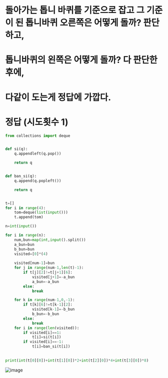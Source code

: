 # 돌아가는 톱니 바퀴를 기준으로 잡고 그 기준이 된 톱니바퀴 오른쪽은  어떻게 돌까? 판단 하고,
# 톱니바퀴의 왼쪽은 어떻게 돌까? 다 판단한 후에,
# 다같이 도는게 정답에 가깝다.

# 정답 (시도횟수 1)

```python
from collections import deque


def si(q):
    q.appendleft(q.pop())

    return q


def ban_si(q):
    q.append(q.popleft())

    return q


t=[]
for i in range(4):
    tom=deque(list(input()))
    t.append(tom)

n=int(input())

for i in range(n):
    num,bun=map(int,input().split())
    a_bun=bun
    b_bun=bun
    visited=[0]*(4)
    
    visited[num-1]=bun
    for j in range(num-1,len(t)-1):
        if t[j][2]!=t[j+1][6]:
            visited[j+1]=-a_bun
            a_bun=-a_bun 
        else:
            break

    for k in range(num-1,0,-1):
        if t[k][6]!=t[k-1][2]:
            visited[k-1]=-b_bun
            b_bun=-b_bun
        else:
            break
    for i in range(len(visited)):
        if visited[i]==1:
            t[i]=si(t[i])
        if visited[i]==-1:
            t[i]=ban_si(t[i])
            
            
print(int(t[0][0])+int(t[1][0])*2+int(t[2][0])*4+int(t[3][0])*8)

```

![image](https://github.com/user-attachments/assets/ee54357c-2f3d-45be-b36a-639af74f2a11)


